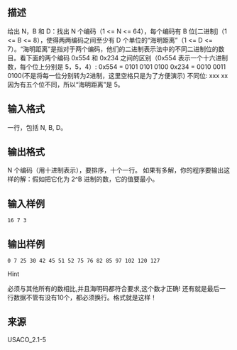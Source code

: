 ## 描述

给出 N，B 和 D：找出 N 个编码（1 <= N <= 64），每个编码有 B 位[二进制]（1 <= B <= 8），使得两两编码之间至少有 D 个单位的“海明距离”（1 <= D <= 7）。“海明距离”是指对于两个编码，他们的二进制表示法中的不同二进制位的数目。看下面的两个编码 0x554 和 0x234 之间的区别（0x554 表示一个十六进制数，每个位上分别是 5，5，4）: 0x554 = 0101 0101 0100 0x234 = 0010 0011 0100(不是将每一位分别转为2进制，这里空格只是为了方便演示) 不同位: xxx xx 因为有五个位不同，所以“海明距离”是 5。

## 输入格式

一行，包括 N, B, D。

## 输出格式

N 个编码（用十进制表示），要排序，十个一行。 如果有多解，你的程序要输出这样的解：假如把它化为 2^B 进制的数，它的值要最小。

## 输入样例

```plaintext
16 7 3
```

## 输出样例

```plaintext
0 7 25 30 42 45 51 52 75 76 82 85 97 102 120 127 
```

Hint

必须与其他所有的数相比,并且海明码都符合要求,这个数才正确! 还有就是最后一行数据不管有没有10个，都必须换行。格式就是这样！

## 来源

USACO_2.1-5

